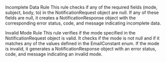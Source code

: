 Incomplete Data Rule
This rule checks if any of the required fields (mode, subject, body, to) in the NotificationRequest object are null. If any of these fields are null, it creates a NotificationResponse object with the corresponding error status, code, and message indicating incomplete data.

Invalid Mode Rule
This rule verifies if the mode specified in the NotificationRequest object is valid. It checks if the mode is not null and if it matches any of the values defined in the EmailConstant enum. If the mode is invalid, it generates a NotificationResponse object with an error status, code, and message indicating an invalid mode.
